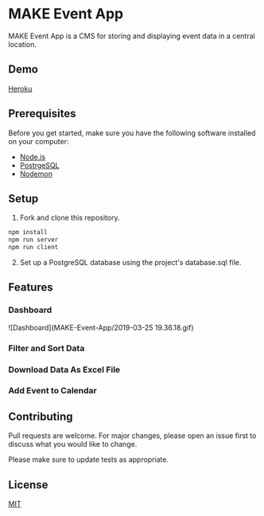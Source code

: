 # MAKE Event App

MAKE Event App is a CMS for storing and displaying event data in a central location.

## Demo

[Heroku](https://intense-savannah-19175.herokuapp.com/#/account)

## Prerequisites

Before you get started, make sure you have the following software installed on your computer:

- [Node.js](https://nodejs.org/en/)
- [PostrgeSQL](https://www.postgresql.org/)
- [Nodemon](https://nodemon.io/)

## Setup

1. Fork and clone this repository.

```bash
npm install 
npm run server
npm run client
```
2. Set up a PostgreSQL database using the project's database.sql file.

## Features

### Dashboard

![Dashboard](MAKE-Event-App/2019-03-25 19.36.18.gif)

### Filter and Sort Data

### Download Data As Excel File

### Add Event to Calendar


## Contributing
Pull requests are welcome. For major changes, please open an issue first to discuss what you would like to change.

Please make sure to update tests as appropriate.

## License
[MIT](https://choosealicense.com/licenses/mit/)
















